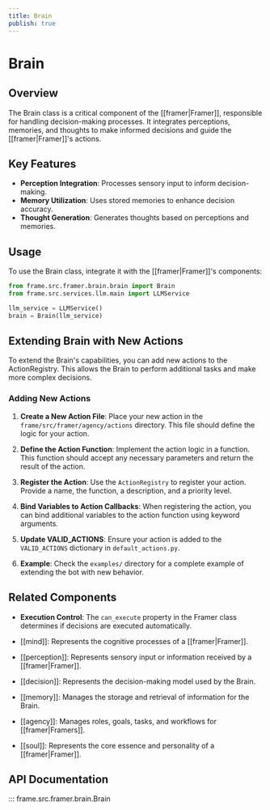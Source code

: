 ```yaml
---
title: Brain
publish: true
---
```


# Brain

## Overview

The Brain class is a critical component of the [[framer|Framer]], responsible for handling decision-making processes. It integrates perceptions, memories, and thoughts to make informed decisions and guide the [[framer|Framer]]'s actions.

## Key Features

- **Perception Integration**: Processes sensory input to inform decision-making.
- **Memory Utilization**: Uses stored memories to enhance decision accuracy.
- **Thought Generation**: Generates thoughts based on perceptions and memories.

## Usage

To use the Brain class, integrate it with the [[framer|Framer]]'s components:

```python
from frame.src.framer.brain.brain import Brain
from frame.src.services.llm.main import LLMService

llm_service = LLMService()
brain = Brain(llm_service)
```

## Extending Brain with New Actions

To extend the Brain's capabilities, you can add new actions to the ActionRegistry. This allows the Brain to perform additional tasks and make more complex decisions.

### Adding New Actions

1. **Create a New Action File**: Place your new action in the `frame/src/framer/agency/actions` directory. This file should define the logic for your action.

2. **Define the Action Function**: Implement the action logic in a function. This function should accept any necessary parameters and return the result of the action.

3. **Register the Action**: Use the `ActionRegistry` to register your action. Provide a name, the function, a description, and a priority level.

4. **Bind Variables to Action Callbacks**: When registering the action, you can bind additional variables to the action function using keyword arguments.

5. **Update VALID_ACTIONS**: Ensure your action is added to the `VALID_ACTIONS` dictionary in `default_actions.py`.

6. **Example**: Check the `examples/` directory for a complete example of extending the bot with new behavior.

## Related Components

- **Execution Control**: The `can_execute` property in the Framer class determines if decisions are executed automatically.

- [[mind]]: Represents the cognitive processes of a [[framer|Framer]].
- [[perception]]: Represents sensory input or information received by a [[framer|Framer]].
- [[decision]]: Represents the decision-making model used by the Brain.
- [[memory]]: Manages the storage and retrieval of information for the Brain.
- [[agency]]: Manages roles, goals, tasks, and workflows for [[framer|Framers]].
- [[soul]]: Represents the core essence and personality of a [[framer|Framer]].

## API Documentation

::: frame.src.framer.brain.Brain
